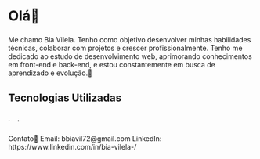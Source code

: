 <h1 align="left">Olá👋</h1>

###


<p align="left"> Me chamo Bia Vilela. Tenho como objetivo desenvolver minhas habilidades técnicas, colaborar com projetos e crescer profissionalmente.
Tenho me dedicado ao estudo de desenvolvimento web, aprimorando conhecimentos em front-end e back-end, e estou constantemente em busca de aprendizado e evolução.🚀</p>

###

###

<h2 align="left">Tecnologias Utilizadas</h2>

###

<div align="left">
  <img src="https://cdn.jsdelivr.net/gh/devicons/devicon/icons/javascript/javascript-original.svg" height="6" alt="javascript logo"  />
  <img width="5" />
  <img src="https://cdn.jsdelivr.net/gh/devicons/devicon/icons/html5/html5-original.svg" height="6" alt="html5 logo"  />
  <img width="5" />
  <img src="https://cdn.jsdelivr.net/gh/devicons/devicon/icons/css3/css3-original.svg" height="6" alt="css3 logo"  />
  <img width="5" />
  <img src="https://cdn.jsdelivr.net/gh/devicons/devicon/icons/nodejs/nodejs-original.svg" height="6" alt="nodejs logo"  />
  <img width="5" />

</div>

###

<p align="left"> Contato👥
Email: bbiavil72@gmail.com
LinkedIn: https://www.linkedin.com/in/bia-vilela-/ </p>


